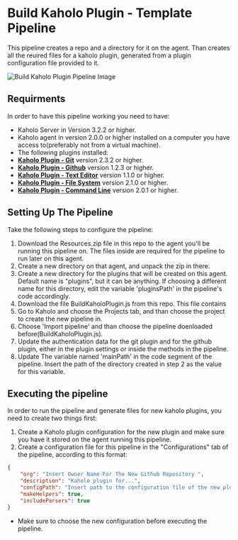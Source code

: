 # Build Kaholo Plugin - Template Pipeline
This pipeline creates a repo and a directory for it on the agent.
Than creates all the reuired files for a kaholo plugin, generated from a plugin configuration file provided to it.

![Build Kaholo Plugin Pipeline Image](https://github.com/kaholo/kaholo-template-pipelines/blob/main/pipelineImage.png?raw=true)

## Requirments
In order to have this pipeline working you need to have:
* Kaholo Server in Version 3.2.2 or higher.
* Kaholo agent in version 2.0.0 or higher installed on a computer you have access to(preferably not from a virtual machine).
* The following plugins installed:
* **[Kaholo Plugin - Git](https://github.com/Kaholo/Kaholo-plugin-git)** version 2.3.2 or higher.
* **[Kaholo Plugin - Github](https://github.com/Kaholo/Kaholo-plugin-github)** version 1.2.3 or higher.
* **[Kaholo Plugin - Text Editor](https://github.com/Kaholo/Kaholo-plugin-textEditor)** version 1.1.0 or higher.
* **[Kaholo Plugin - File System](https://github.com/Kaholo/Kaholo-plugin-fs)** version 2.1.0 or higher.
* **[Kaholo Plugin - Command Line](https://github.com/Kaholo/Kaholo-plugin-cmd)** version 2.0.1 or higher.

## Setting Up The Pipeline
Take the following steps to configure the pipeline:
1. Download the Resources.zip file in this repo to the agent you'll be running this pipeline on. The files inside are required for the pipeline to run later on this agent.
2. Create a new directory on that agent, and unpack the zip in there.
3. Create a new directory for the plugins that will be created on this agent. Default name is "plugins", but it can be anything. If choosing a different name for this directory, edit the variable 'pluginsPath' in the pipeline's code accordingly.
4. Download the file BuildKaholoPlugin.js from this repo. This file contains
5. Go to Kaholo and choose the Projects tab, and than choose the project to create the new pipeline in.
6. Choose 'Import pipeline' and than choose the pipeline doenloaded before(BuildKaholoPlugin.js).
7. Update the authentication data for the git plugin and for the github plugin, either in the plugin settings or inside the methods in the pipeline.
8. Update The variable named 'mainPath' in the code segment of the pipeline. Insert the path of the directory created in step 2 as the value for this variable.

## Executing the pipeline
In order to run the pipeline and generate files for new kaholo plugins, you need to create two things first:
1. Create a Kaholo plugin configuration for the new plugin and make sure you have it stored on the agent running this pipeline.
2. Create a configuration file for this pipeline in the "Configurations" tab of the pipeline, according to this format:
```json
{
    "org": "Insert Owner Name For The New Github Repository ",
    "description": "Kaholo plugin for...",
    "configPath": "Insert path to the configuration file of the new plugin",
    "makeHelpers": true,
    "includeParsers": true
}
```
* Make sure to choose the new configuration before executing the pipeline.
